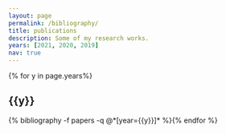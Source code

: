 ```yaml
---
layout: page
permalink: /bibliography/
title: publications
description: Some of my research works.
years: [2021, 2020, 2019]
nav: true
---
```

<div class="publications">
  {% for y in page.years%}
   <h2 class ="year">{{y}}</h2>
   {% bibliography -f papers -q @*[year={{y}}]* %}{% endfor %}
</div>
